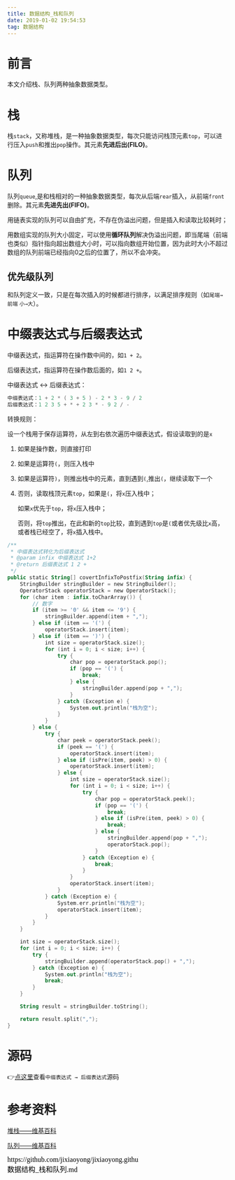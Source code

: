```yaml
---
title: 数据结构_栈和队列
date: 2019-01-02 19:54:53
tag: 数据结构
---
```


# 前言

本文介绍栈、队列两种抽象数据类型。

# 栈

栈`stack`，又称堆栈，是一种抽象数据类型，每次只能访问栈顶元素`top`，可以进行压入`push`和推出`pop`操作。其元素**先进后出(FILO)**。

# 队列

队列`queue`,是和栈相对的一种抽象数据类型，每次从后端`rear`插入，从前端`front`删除。其元素**先进先出(FIFO)**。

用链表实现的队列可以自由扩充，不存在伪溢出问题，但是插入和读取比较耗时；

用数组实现的队列大小固定，可以使用**循环队列**解决伪溢出问题，即当尾端（前端也类似）指针指向超出数组大小时，可以指向数组开始位置，因为此时大小不超过数组的队列前端已经指向0之后的位置了，所以不会冲突。

## 优先级队列

和队列定义一致，只是在每次插入的时候都进行排序，以满足排序规则（如`尾端→前端` `小→大`）。

# 中缀表达式与后缀表达式

中缀表达式，指运算符在操作数中间的，如`1 + 2`。

后缀表达式，指运算符在操作数后面的，如`1 2 +`。

中缀表达式 ↔ 后缀表达式：

```kotlin
中缀表达式：1 + 2 * ( 3 + 5 ) - 2 * 3 - 9 / 2
后缀表达式：1 2 3 5 + * + 2 3 * - 9 2 / - 
```

转换规则：

设一个栈用于保存运算符，从左到右依次遍历中缀表达式，假设读取到的是`x`

1. 如果是操作数，则直接打印

2. 如果是运算符`(`，则压入栈中

3. 如果是运算符`)`，则推出栈中的元素，直到遇到`(`,推出`(`，继续读取下一个

4. 否则，读取栈顶元素`top`，如果是`(`，将`x`压入栈中；

   如果`x`优先于`top`，将`x`压入栈中；

   否则，将`top`推出，在此和新的`top`比较，直到遇到`top`是`(`或者优先级比`x`高，或者栈已经空了，将`x`插入栈中。

```kotlin
/**
 * 中缀表达式转化为后缀表达式
 * @param infix 中缀表达式 1+2
 * @return 后缀表达式 1 2 +
 */
public static String[] covertInfixToPostfix(String infix) {
    StringBuilder stringBuilder = new StringBuilder();
    OperatorStack operatorStack = new OperatorStack();
    for (char item : infix.toCharArray()) {
        // 数字
        if (item >= '0' && item <= '9') {
            stringBuilder.append(item + ",");
        } else if (item == '(') {
            operatorStack.insert(item);
        } else if (item == ')') {
            int size = operatorStack.size();
            for (int i = 0; i < size; i++) {
                try {
                    char pop = operatorStack.pop();
                    if (pop == '(') {
                        break;
                    } else {
                        stringBuilder.append(pop + ",");
                    }
                } catch (Exception e) {
                    System.out.println("栈为空");
                }
            }
        } else {
            try {
                char peek = operatorStack.peek();
                if (peek == '(') {
                    operatorStack.insert(item);
                } else if (isPre(item, peek) > 0) {
                    operatorStack.insert(item);
                } else {
                    int size = operatorStack.size();
                    for (int i = 0; i < size; i++) {
                        try {
                            char pop = operatorStack.peek();
                            if (pop == '(') {
                                break;
                            } else if (isPre(item, peek) > 0) {
                                break;
                            } else {
                                stringBuilder.append(pop + ",");
                                operatorStack.pop();
                            }
                        } catch (Exception e) {
                            break;
                        }
                    }
                    operatorStack.insert(item);
                }
            } catch (Exception e) {
                System.err.println("栈为空");
                operatorStack.insert(item);
            }
        }
    }

    int size = operatorStack.size();
    for (int i = 0; i < size; i++) {
        try {
            stringBuilder.append(operatorStack.pop() + ",");
        } catch (Exception e) {
            System.out.println("栈为空");
            break;
        }
    }

    String result = stringBuilder.toString();

    return result.split(",");
}
```

# 源码

👉[点这里](https://github.com/jixiaoyong/Notes-Files/blob/master/AndroidLearningResource/java_note/%E6%95%B0%E6%8D%AE%E7%BB%93%E6%9E%84%E5%AD%A6%E4%B9%A0/InfixAndPostfix/CovertInfixToPostfix.java)查看`中缀表达式 → 后缀表达式`源码

# 参考资料

[堆栈——维基百科](https://zh.wikipedia.org/wiki/%E5%A0%86%E6%A0%88)

[队列——维基百科](https://zh.wikipedia.org/wiki/%E9%98%9F%E5%88%97)

<script src="https://jixiaoyong.github.io/js/edit_on_github.js"></script>
<iframe id="iframeid" scrolling=false height="50" frameborder="no" border="0" marginwidth="0" marginheight="0" onload="Javascript:editOnGithub()" srcdoc="<div id=&quot;url&quot;>https://github.com/jixiaoyong/jixiaoyong.github.io/blob/hexo_blog/blog/source/_posts/数据结构_栈和队列.md</div>"></iframe>